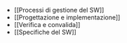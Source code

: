 - [[Processi di gestione del SW]]
- [[Progettazione e implementazione]]
- [[Verifica e convalida]]
- [[Specifiche del SW]]